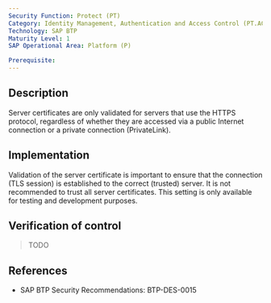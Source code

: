 ```yaml
---
Security Function: Protect (PT)
Category: Identity Management, Authentication and Access Control (PT.AC)
Technology: SAP BTP
Maturity Level: 1
SAP Operational Area: Platform (P)

Prerequisite: 
---
```


## Description

Server certificates are only validated for servers that use the HTTPS protocol, regardless of whether they are accessed via a public Internet connection or a private connection (PrivateLink).

## Implementation

Validation of the server certificate is important to ensure that the connection (TLS session) is established to the correct (trusted) server. It is not recommended to trust all server certificates. This setting is only available for testing and development purposes.

## Verification of control
> TODO


## References
* SAP BTP Security Recommendations: BTP-DES-0015
